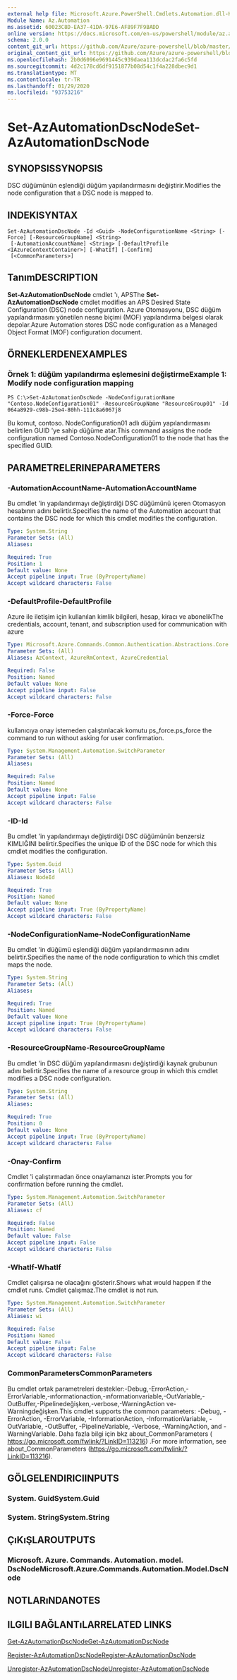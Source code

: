 ```yaml
---
external help file: Microsoft.Azure.PowerShell.Cmdlets.Automation.dll-Help.xml
Module Name: Az.Automation
ms.assetid: 60023C8D-EA37-41DA-97E6-AF89F7F9BADD
online version: https://docs.microsoft.com/en-us/powershell/module/az.automation/set-azautomationdscnode
schema: 2.0.0
content_git_url: https://github.com/Azure/azure-powershell/blob/master/src/Automation/Automation/help/Set-AzAutomationDscNode.md
original_content_git_url: https://github.com/Azure/azure-powershell/blob/master/src/Automation/Automation/help/Set-AzAutomationDscNode.md
ms.openlocfilehash: 2b0d6096e9691445c939daea113dcdac2fa6c5fd
ms.sourcegitcommit: 4d2c178cd6df9151877b08d54c1f4a228dbec9d1
ms.translationtype: MT
ms.contentlocale: tr-TR
ms.lasthandoff: 01/29/2020
ms.locfileid: "93753216"
---
```

# <span data-ttu-id="cb704-101">Set-AzAutomationDscNode</span><span class="sxs-lookup"><span data-stu-id="cb704-101">Set-AzAutomationDscNode</span></span>

## <span data-ttu-id="cb704-102">SYNOPSIS</span><span class="sxs-lookup"><span data-stu-id="cb704-102">SYNOPSIS</span></span>
<span data-ttu-id="cb704-103">DSC düğümünün eşlendiği düğüm yapılandırmasını değiştirir.</span><span class="sxs-lookup"><span data-stu-id="cb704-103">Modifies the node configuration that a DSC node is mapped to.</span></span>

## <span data-ttu-id="cb704-104">INDEKI</span><span class="sxs-lookup"><span data-stu-id="cb704-104">SYNTAX</span></span>

```
Set-AzAutomationDscNode -Id <Guid> -NodeConfigurationName <String> [-Force] [-ResourceGroupName] <String>
 [-AutomationAccountName] <String> [-DefaultProfile <IAzureContextContainer>] [-WhatIf] [-Confirm]
 [<CommonParameters>]
```

## <span data-ttu-id="cb704-105">Tanım</span><span class="sxs-lookup"><span data-stu-id="cb704-105">DESCRIPTION</span></span>
<span data-ttu-id="cb704-106">**Set-AzAutomationDscNode** cmdlet 'ı, APS</span><span class="sxs-lookup"><span data-stu-id="cb704-106">The **Set-AzAutomationDscNode** cmdlet modifies an APS Desired State Configuration (DSC) node configuration.</span></span>
<span data-ttu-id="cb704-107">Azure Otomasyonu, DSC düğüm yapılandırmasını yönetilen nesne biçimi (MOF) yapılandırma belgesi olarak depolar.</span><span class="sxs-lookup"><span data-stu-id="cb704-107">Azure Automation stores DSC node configuration as a Managed Object Format (MOF) configuration document.</span></span>

## <span data-ttu-id="cb704-108">ÖRNEKLERDEN</span><span class="sxs-lookup"><span data-stu-id="cb704-108">EXAMPLES</span></span>

### <span data-ttu-id="cb704-109">Örnek 1: düğüm yapılandırma eşlemesini değiştirme</span><span class="sxs-lookup"><span data-stu-id="cb704-109">Example 1: Modify node configuration mapping</span></span>
```
PS C:\>Set-AzAutomationDscNode -NodeConfigurationName "Contoso.NodeConfiguration01" -ResourceGroupName "ResourceGroup01" -Id 064a8929-c98b-25e4-80hh-111c8a6067j8
```

<span data-ttu-id="cb704-110">Bu komut, contoso. NodeConfiguration01 adlı düğüm yapılandırmasını belirtilen GUID 'ye sahip düğüme atar.</span><span class="sxs-lookup"><span data-stu-id="cb704-110">This command assigns the node configuration named Contoso.NodeConfiguration01 to the node that has the specified GUID.</span></span>

## <span data-ttu-id="cb704-111">PARAMETRELERINE</span><span class="sxs-lookup"><span data-stu-id="cb704-111">PARAMETERS</span></span>

### <span data-ttu-id="cb704-112">-AutomationAccountName</span><span class="sxs-lookup"><span data-stu-id="cb704-112">-AutomationAccountName</span></span>
<span data-ttu-id="cb704-113">Bu cmdlet 'in yapılandırmayı değiştirdiği DSC düğümünü içeren Otomasyon hesabının adını belirtir.</span><span class="sxs-lookup"><span data-stu-id="cb704-113">Specifies the name of the Automation account that contains the DSC node for which this cmdlet modifies the configuration.</span></span>

```yaml
Type: System.String
Parameter Sets: (All)
Aliases:

Required: True
Position: 1
Default value: None
Accept pipeline input: True (ByPropertyName)
Accept wildcard characters: False
```

### <span data-ttu-id="cb704-114">-DefaultProfile</span><span class="sxs-lookup"><span data-stu-id="cb704-114">-DefaultProfile</span></span>
<span data-ttu-id="cb704-115">Azure ile iletişim için kullanılan kimlik bilgileri, hesap, kiracı ve abonelik</span><span class="sxs-lookup"><span data-stu-id="cb704-115">The credentials, account, tenant, and subscription used for communication with azure</span></span>

```yaml
Type: Microsoft.Azure.Commands.Common.Authentication.Abstractions.Core.IAzureContextContainer
Parameter Sets: (All)
Aliases: AzContext, AzureRmContext, AzureCredential

Required: False
Position: Named
Default value: None
Accept pipeline input: False
Accept wildcard characters: False
```

### <span data-ttu-id="cb704-116">-Force</span><span class="sxs-lookup"><span data-stu-id="cb704-116">-Force</span></span>
<span data-ttu-id="cb704-117">kullanıcıya onay istemeden çalıştırılacak komutu ps_force.</span><span class="sxs-lookup"><span data-stu-id="cb704-117">ps_force the command to run without asking for user confirmation.</span></span>

```yaml
Type: System.Management.Automation.SwitchParameter
Parameter Sets: (All)
Aliases:

Required: False
Position: Named
Default value: None
Accept pipeline input: False
Accept wildcard characters: False
```

### <span data-ttu-id="cb704-118">-ID</span><span class="sxs-lookup"><span data-stu-id="cb704-118">-Id</span></span>
<span data-ttu-id="cb704-119">Bu cmdlet 'in yapılandırmayı değiştirdiği DSC düğümünün benzersiz KIMLIĞINI belirtir.</span><span class="sxs-lookup"><span data-stu-id="cb704-119">Specifies the unique ID of the DSC node for which this cmdlet modifies the configuration.</span></span>

```yaml
Type: System.Guid
Parameter Sets: (All)
Aliases: NodeId

Required: True
Position: Named
Default value: None
Accept pipeline input: True (ByPropertyName)
Accept wildcard characters: False
```

### <span data-ttu-id="cb704-120">-NodeConfigurationName</span><span class="sxs-lookup"><span data-stu-id="cb704-120">-NodeConfigurationName</span></span>
<span data-ttu-id="cb704-121">Bu cmdlet 'in düğümü eşlendiği düğüm yapılandırmasının adını belirtir.</span><span class="sxs-lookup"><span data-stu-id="cb704-121">Specifies the name of the node configuration to which this cmdlet maps the node.</span></span>

```yaml
Type: System.String
Parameter Sets: (All)
Aliases:

Required: True
Position: Named
Default value: None
Accept pipeline input: True (ByPropertyName)
Accept wildcard characters: False
```

### <span data-ttu-id="cb704-122">-ResourceGroupName</span><span class="sxs-lookup"><span data-stu-id="cb704-122">-ResourceGroupName</span></span>
<span data-ttu-id="cb704-123">Bu cmdlet 'in DSC düğüm yapılandırmasını değiştirdiği kaynak grubunun adını belirtir.</span><span class="sxs-lookup"><span data-stu-id="cb704-123">Specifies the name of a resource group in which this cmdlet modifies a DSC node configuration.</span></span>

```yaml
Type: System.String
Parameter Sets: (All)
Aliases:

Required: True
Position: 0
Default value: None
Accept pipeline input: True (ByPropertyName)
Accept wildcard characters: False
```

### <span data-ttu-id="cb704-124">-Onay</span><span class="sxs-lookup"><span data-stu-id="cb704-124">-Confirm</span></span>
<span data-ttu-id="cb704-125">Cmdlet 'i çalıştırmadan önce onaylamanızı ister.</span><span class="sxs-lookup"><span data-stu-id="cb704-125">Prompts you for confirmation before running the cmdlet.</span></span>

```yaml
Type: System.Management.Automation.SwitchParameter
Parameter Sets: (All)
Aliases: cf

Required: False
Position: Named
Default value: False
Accept pipeline input: False
Accept wildcard characters: False
```

### <span data-ttu-id="cb704-126">-WhatIf</span><span class="sxs-lookup"><span data-stu-id="cb704-126">-WhatIf</span></span>
<span data-ttu-id="cb704-127">Cmdlet çalışırsa ne olacağını gösterir.</span><span class="sxs-lookup"><span data-stu-id="cb704-127">Shows what would happen if the cmdlet runs.</span></span>
<span data-ttu-id="cb704-128">Cmdlet çalışmaz.</span><span class="sxs-lookup"><span data-stu-id="cb704-128">The cmdlet is not run.</span></span>

```yaml
Type: System.Management.Automation.SwitchParameter
Parameter Sets: (All)
Aliases: wi

Required: False
Position: Named
Default value: False
Accept pipeline input: False
Accept wildcard characters: False
```

### <span data-ttu-id="cb704-129">CommonParameters</span><span class="sxs-lookup"><span data-stu-id="cb704-129">CommonParameters</span></span>
<span data-ttu-id="cb704-130">Bu cmdlet ortak parametreleri destekler:-Debug,-ErrorAction,-ErrorVariable,-ınformationaction,-ınformationvariable,-OutVariable,-OutBuffer,-Pipelinedeğişken,-verbose,-WarningAction ve-Warningdeğişken.</span><span class="sxs-lookup"><span data-stu-id="cb704-130">This cmdlet supports the common parameters: -Debug, -ErrorAction, -ErrorVariable, -InformationAction, -InformationVariable, -OutVariable, -OutBuffer, -PipelineVariable, -Verbose, -WarningAction, and -WarningVariable.</span></span> <span data-ttu-id="cb704-131">Daha fazla bilgi için bkz about_CommonParameters ( https://go.microsoft.com/fwlink/?LinkID=113216) .</span><span class="sxs-lookup"><span data-stu-id="cb704-131">For more information, see about_CommonParameters (https://go.microsoft.com/fwlink/?LinkID=113216).</span></span>

## <span data-ttu-id="cb704-132">GÖLGELENDIRICI</span><span class="sxs-lookup"><span data-stu-id="cb704-132">INPUTS</span></span>

### <span data-ttu-id="cb704-133">System. Guid</span><span class="sxs-lookup"><span data-stu-id="cb704-133">System.Guid</span></span>

### <span data-ttu-id="cb704-134">System. String</span><span class="sxs-lookup"><span data-stu-id="cb704-134">System.String</span></span>

## <span data-ttu-id="cb704-135">ÇıKıŞLAR</span><span class="sxs-lookup"><span data-stu-id="cb704-135">OUTPUTS</span></span>

### <span data-ttu-id="cb704-136">Microsoft. Azure. Commands. Automation. model. DscNode</span><span class="sxs-lookup"><span data-stu-id="cb704-136">Microsoft.Azure.Commands.Automation.Model.DscNode</span></span>

## <span data-ttu-id="cb704-137">NOTLARıNDA</span><span class="sxs-lookup"><span data-stu-id="cb704-137">NOTES</span></span>

## <span data-ttu-id="cb704-138">ILGILI BAĞLANTıLAR</span><span class="sxs-lookup"><span data-stu-id="cb704-138">RELATED LINKS</span></span>

[<span data-ttu-id="cb704-139">Get-AzAutomationDscNode</span><span class="sxs-lookup"><span data-stu-id="cb704-139">Get-AzAutomationDscNode</span></span>](./Get-AzAutomationDscNode.md)

[<span data-ttu-id="cb704-140">Register-AzAutomationDscNode</span><span class="sxs-lookup"><span data-stu-id="cb704-140">Register-AzAutomationDscNode</span></span>](./Register-AzAutomationDscNode.md)

[<span data-ttu-id="cb704-141">Unregister-AzAutomationDscNode</span><span class="sxs-lookup"><span data-stu-id="cb704-141">Unregister-AzAutomationDscNode</span></span>](./Unregister-AzAutomationDscNode.md)


